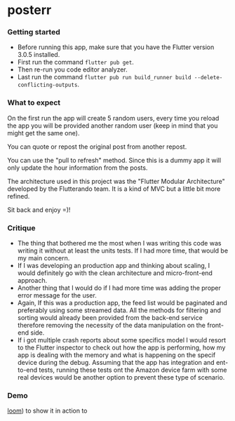 # posterr

### Getting started

- Before running this app, make sure that you have the Flutter version 3.0.5 installed.
- First run the command ```flutter pub get```.
- Then re-run you code editor analyzer.
- Last run the command ```flutter pub run build_runner build --delete-conflicting-outputs```.

### What to expect

On the first run the app will create 5 random users, every time you reload the app you will be provided another random user (keep in mind that you might get the same one).

You can quote or repost the original post from another repost.

You can use the "pull to refresh" method. Since this is a dummy app it will only update the hour information from the posts.

The architecture used in this project was the "Flutter Modular Architecture" developed by the Flutterando team. It is a kind of MVC but a little bit more refined.

Sit back and enjoy =)!

### Critique
- The thing that bothered me the most when I was writing this code  was writing it without at least the units tests. If I had more time, that would be my main concern.
- If I was developing an production app and thinking about scaling, I would definitely go with the clean architecture and micro-front-end approach.
- Another thing that I would do if I had more time was adding the proper error message for the user.
- Again, If this was a production app, the feed list would be paginated and preferably using some streamed data. All the methods for filtering and sorting would already been provided from the back-end service therefore removing the necessity of the data manipulation on the front-end side.
- If i got multiple crash reports about some specifics model I would resort to the Flutter inspector to check out how the app is performing, how my app is dealing with the memory and what is happening on the specif device during the debug. Assuming that the app has integration and ent-to-end tests, running these tests ont the Amazon device farm with some real devices would be another option to prevent these type of scenario.

### Demo
[loom](https://www.loom.com/share/2fe23803f49a46a0b7ef72f1e3178256)) to show it in action to 